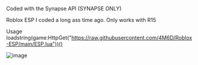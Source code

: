 Coded with the Synapse API (SYNAPSE ONLY)

Roblox ESP I coded a long ass time ago.
Only works with R15

Usage
loadstring(game:HttpGet("https://raw.githubusercontent.com/4M6D/Roblox-ESP/main/ESP.lua"))()

![image](https://user-images.githubusercontent.com/132174657/235328544-e55a2fca-9957-4f59-9334-0cab5b1ab9df.png)
